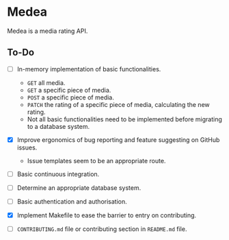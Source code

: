 # Medea
Medea is a media rating API.

## To-Do
- [ ] In-memory implementation of basic functionalities.
  - `GET` all media.
  - `GET` a specific piece of media.
  - `POST` a specific piece of media.
  - `PATCH` the rating of a specific piece of media, calculating the new rating.
  - Not all basic functionalities need to be implemented before migrating to a database system.
- [x] Improve ergonomics of bug reporting and feature suggesting on GitHub issues.
  - Issue templates seem to be an appropriate route.
- [ ] Basic continuous integration.
- [ ] Determine an appropriate database system.
- [ ] Basic authentication and authorisation.
- [x] Implement Makefile to ease the barrier to entry on contributing.
- [ ] `CONTRIBUTING.md` file or contributing section in `README.md` file.

